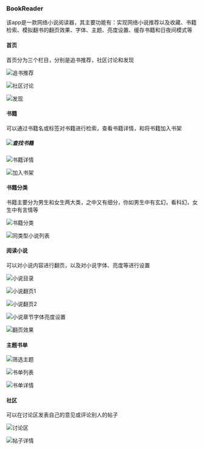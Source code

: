 ### BookReader

该app是一款网络小说阅读器，其主要功能有：实现网络小说推荐以及收藏、书籍检索、模拟翻书的翻页效果、字体、主题、亮度设置、缓存书籍和日夜间模式等

#### **首页**

首页分为三个栏目，分别是追书推荐，社区讨论和发现

![追书推荐](https://github.com/PengFeisupper/2018118122_Android/blob/homework/%E5%A4%A7%E4%BD%9C%E4%B8%9A/%E6%88%AA%E5%9B%BE/home_zhuishu.png)

![社区讨论](https://github.com/PengFeisupper/2018118122_Android/blob/homework/%E5%A4%A7%E4%BD%9C%E4%B8%9A/%E6%88%AA%E5%9B%BE/home_communication.png)

![发现](https://github.com/PengFeisupper/2018118122_Android/blob/homework/%E5%A4%A7%E4%BD%9C%E4%B8%9A/%E6%88%AA%E5%9B%BE/home_discover.png)

#### 书籍

可以通过书籍名或标签对书籍进行检索，查看书籍详情，和将书籍加入书架

##### ![查找书籍](https://github.com/PengFeisupper/2018118122_Android/blob/homework/%E5%A4%A7%E4%BD%9C%E4%B8%9A/%E6%88%AA%E5%9B%BE/search.png)

![书籍详情](https://github.com/PengFeisupper/2018118122_Android/blob/homework/%E5%A4%A7%E4%BD%9C%E4%B8%9A/%E6%88%AA%E5%9B%BE/book_detail.png)

![加入书架](https://github.com/PengFeisupper/2018118122_Android/blob/homework/%E5%A4%A7%E4%BD%9C%E4%B8%9A/%E6%88%AA%E5%9B%BE/scan_book.png)

#### 书籍分类

书籍主要分为男生和女生两大类，之中又有细分，你如男生中有玄幻，看科幻，女生中有言情等

![书籍分类](https://github.com/PengFeisupper/2018118122_Android/blob/homework/%E5%A4%A7%E4%BD%9C%E4%B8%9A/%E6%88%AA%E5%9B%BE/category.png)

![同类型小说列表](https://github.com/PengFeisupper/2018118122_Android/blob/homework/%E5%A4%A7%E4%BD%9C%E4%B8%9A/%E6%88%AA%E5%9B%BE/category_list.png)

#### **阅读小说**

可以对小说内容进行翻页，以及对小说字体、亮度等进行设置

![小说目录](https://github.com/PengFeisupper/2018118122_Android/blob/homework/%E5%A4%A7%E4%BD%9C%E4%B8%9A/%E6%88%AA%E5%9B%BE/read_page_1.png)

![小说翻页1](https://github.com/PengFeisupper/2018118122_Android/blob/homework/%E5%A4%A7%E4%BD%9C%E4%B8%9A/%E6%88%AA%E5%9B%BE/read_page_2.png)

![小说翻页2](https://github.com/PengFeisupper/2018118122_Android/blob/homework/%E5%A4%A7%E4%BD%9C%E4%B8%9A/%E6%88%AA%E5%9B%BE/read_page_3.png)

![小说章节字体亮度设置](https://github.com/PengFeisupper/2018118122_Android/blob/homework/%E5%A4%A7%E4%BD%9C%E4%B8%9A/%E6%88%AA%E5%9B%BE/read_page_4.png)

![翻页效果](https://github.com/PengFeisupper/2018118122_Android/blob/homework/%E5%A4%A7%E4%BD%9C%E4%B8%9A/%E6%88%AA%E5%9B%BE/read_page_5.png)

#### 主题书单

![筛选主题](https://github.com/PengFeisupper/2018118122_Android/blob/homework/%E5%A4%A7%E4%BD%9C%E4%B8%9A/%E6%88%AA%E5%9B%BE/subject_tag.png)

![书单列表](https://github.com/PengFeisupper/2018118122_Android/blob/homework/%E5%A4%A7%E4%BD%9C%E4%B8%9A/%E6%88%AA%E5%9B%BE/subject_list.png)

![书单详情](https://github.com/PengFeisupper/2018118122_Android/blob/homework/%E5%A4%A7%E4%BD%9C%E4%B8%9A/%E6%88%AA%E5%9B%BE/subject_detail.png)

#### 社区

可以在讨论区发表自己的意见或评论别人的帖子

![讨论区](https://github.com/PengFeisupper/2018118122_Android/blob/homework/%E5%A4%A7%E4%BD%9C%E4%B8%9A/%E6%88%AA%E5%9B%BE/discuss.png)

![帖子详情](https://github.com/PengFeisupper/2018118122_Android/blob/homework/%E5%A4%A7%E4%BD%9C%E4%B8%9A/%E6%88%AA%E5%9B%BE/discuss_detail.png)



